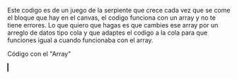 Este codigo es de un juego de la serpiente que crece cada vez que se come el bloque que hay en el canvas, el codigo funciona con un array y no te tiene errores. Lo que quiero que hagas es que cambies ese array por un arreglo de datos tipo cola y que adaptes el codigo a la cola para que funciones igual a cuando funcionaba con el array.


Código con el "Array"

<!DOCTYPE html>
<html lang="en">
<head>
    <meta charset="UTF-8">
    <meta name="viewport" content="width=device-width, initial-scale=1.0">
    <title>Simple Snake Game</title>
    <style>
        canvas {
            border: 1px solid black;
            background-color: #f0f0f0;
        }
    </style>
</head>
<body>
    <canvas id="snakeCanvas" width="400" height="400"></canvas>
    <script>
        const canvas = document.getElementById('snakeCanvas');
        const ctx = canvas.getContext('2d');
        const box = 20;
        let snake = [{ x: 9 * box, y: 9 * box }];
        let direction = 'RIGHT';
        let food = {
            x: Math.floor(Math.random() * 20) * box,
            y: Math.floor(Math.random() * 20) * box
        };

        document.addEventListener('keydown', directionControl);

        function directionControl(event) {
            if (event.keyCode === 37 && direction !== 'RIGHT') direction = 'LEFT';
            if (event.keyCode === 38 && direction !== 'DOWN') direction = 'UP';
            if (event.keyCode === 39 && direction !== 'LEFT') direction = 'RIGHT';
            if (event.keyCode === 40 && direction !== 'UP') direction = 'DOWN';
        }

        function draw() {
            ctx.clearRect(0, 0, canvas.width, canvas.height);
            for (let i = 0; i < snake.length; i++) {
                ctx.fillStyle = (i === 0) ? 'green' : 'lightgreen';
                ctx.fillRect(snake[i].x, snake[i].y, box, box);
                ctx.strokeStyle = 'darkgreen';
                ctx.strokeRect(snake[i].x, snake[i].y, box, box);
            }
            ctx.fillStyle = 'red';
            ctx.fillRect(food.x, food.y, box, box);

            let snakeX = snake[0].x;
            let snakeY = snake[0].y;

            if (direction === 'LEFT') snakeX -= box;
            if (direction === 'UP') snakeY -= box;
            if (direction === 'RIGHT') snakeX += box;
            if (direction === 'DOWN') snakeY += box;

            if (snakeX === food.x && snakeY === food.y) {
                food = {
                    x: Math.floor(Math.random() * 20) * box,
                    y: Math.floor(Math.random() * 20) * box
                };
            } else {
                snake.pop();
            }

            const newHead = { x: snakeX, y: snakeY };

            if (snakeX < 0 || snakeY < 0 || snakeX >= canvas.width || snakeY >= canvas.height || collision(newHead, snake)) {
                clearInterval(game);
                alert('Game Over!');
            }

            snake.unshift(newHead);
            ctx.fillStyle = 'black';
            ctx.font = '20px Arial';
            ctx.fillText('Score: ' + (snake.length - 1), 10, 20);
        }

        function collision(head, array) {
            for (let i = 0; i < array.length; i++) {
                if (head.x === array[i].x && head.y === array[i].y) {
                    return true;
                }
            }
            return false;
        }

        let game = setInterval(draw, 100);
    </script>
</body>
</html>

